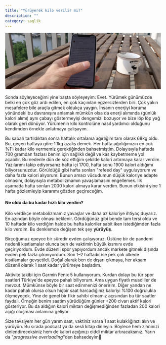 ```yaml
---
title: "Yürüyerek kilo verilir mi?"
description: ""
category: saglik
---
```

![](/assets/images/yuruyerek-kilo-verilir-mi-0.jpeg)

Sonda söyleyeceğimi yine başta söyleyeyim: Evet. Yürümek günümüzde belki en çok göz ardı edilen, en çok kaçınılan egzersizlerden biri. Çok yakın mesafelere bile araçla gitmek oldukça yaygın. İnsanın enerjiyi koruma yönündeki bu davranışını anlamak mümkün olsa da enerji alımında (günlük kalori alımı) aynı çabayı göstermeyişi dengemizi bozuyor ve bize löp löp yağ olarak geri dönüyor. Yürümenin kilo kontrolüne nasıl yardımcı olduğunu kendimden örnekle anlatmaya çalışayım.

Bu sabah tartıldıktan sonra haftalık ortalama ağırlığım tam olarak 68kg oldu. Bu, geçen haftaya göre 1.1kg azalış demek. Her hafta ağırlığımızın en çok %1'i kadar kilo vermemiz gerektiğinden bahsetmiştim. Dolayısıyla haftada 700 gramdan fazlası benim için sağlıklı değil ve kas kaybetmeme yol açabilir. Bu nedenle dün de söz ettiğim şekilde kalori artırmaya karar verdim. Yazılarımı takip ediyorsanız hafta içi 1700, hafta sonu 1900 kalori aldığımı biliyorsunuzdur. Görüldüğü gibi hafta sonları "refeed day" uyguluyorum ve daha fazla kalori alıyorum. Bunun amacı vücudumun düşük kaloriye adapte olmasını, dolayısıyla metabolizmamın yavaşlamasını engellemek. İlk aşamada hafta sonları 2000 kalori almaya karar verdim. Bunun etkisini yine 1 hafta gözlemleyip kararımı gözden geçireceğim.

#### Ne oldu da bu kadar hızlı kilo verdim?

Kilo verdikçe metabolizmamız yavaşlar ve daha az kaloriye ihtiyaç duyarız. En azından böyle olması beklenir. Gördüğünüz gibi bende tam tersi oldu ve 10 haftadır kilo verdiğim halde bu hafta kaloriler sabit iken istediğimden fazla kilo verdim. Bu denklemde değişen tek şey **yürüyüş**.

Birçoğumuz epeyce bir süredir evden çalışıyoruz. Üstüne bir de pandemi nedenli kısıtlamalar olunca ben de vaktimin büyük kısmını evde geçiriyordum. Evde düzenli spor yapıyordum ancak markete gitmek dışında evden pek fazla çıkmıyordum. Son 1–2 haftadır ise pek çok ülkede kısıtlamalar gevşetildi. Doğal olarak ben de dışarı çıkmaya, her akşam düzenli olarak 1 saat kadar yürümeye başladım.

Aktivite takibi için Garmin Fenix 5 kullanıyorum. Kurdan dolayı bu tür spor saatleri Türkiye'de epeyce pahalı biliyorum. Ama uygun fiyatlı muadiller de mevcut. Mümkünse böyle bir saat edinmenizi öneririm. Diğer yandan ne kadar pahalı olursa olsun hiçbir saat harcadığınız kaloriyi %100 doğrulukla ölçmeyecek. Yine de genel bir fikir sahibi olmamız açısından bu tür saatler faydalı. Örneğin benim saatim yürüdüğüm günler +200 civarı aktif kalori gösteriyor. Bu da aldığım kalori miktarı değişmediğinden fazladan 200 kalori açığı oluşması anlamına geliyor.

Size tavsiyem her gün yarım saat, vaktiniz varsa 1 saat kulaklığınızı alın ve yürüyün. Bu sırada podcast ya da sesli kitap dinleyin. Böylece hem zihninizi dinlendireceksiniz hem de kalori açığınızı ciddi miktar artıracaksınız. Yarın da "*progressive overloading*"den bahsedeyim👋
